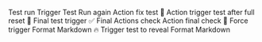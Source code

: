 Test run
Trigger Test
Run again
Action fix test
🎯 Action trigger test after full reset
🧪 Final test trigger
✅ Final Actions check
Action final check
🚀 Force trigger Format Markdown
🔥 Trigger test to reveal Format Markdown
